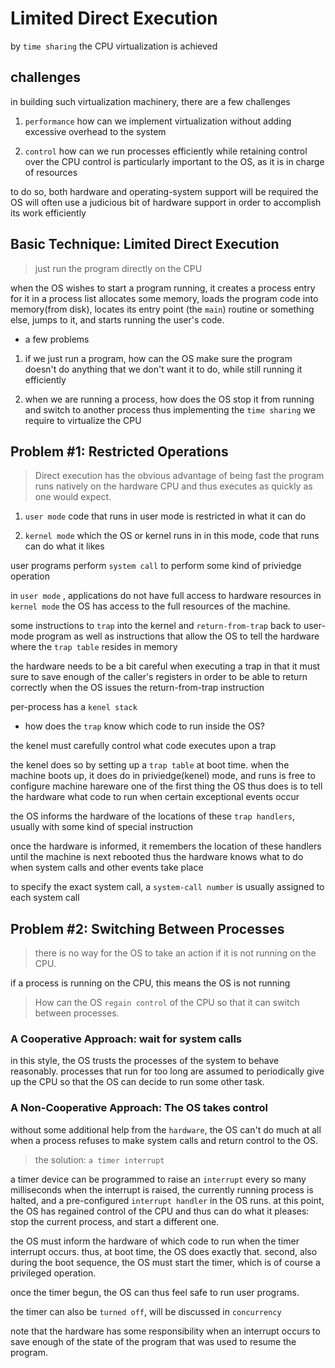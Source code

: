 # Limited Direct Execution

by `time sharing` the CPU virtualization is achieved

## challenges

in building such virtualization machinery, there are a few challenges

1. `performance`
   how can we implement virtualization without adding excessive overhead to the system

2. `control`
   how can we run processes efficiently while retaining control over the CPU
   control is particularly important to the OS, as it is in charge of resources

to do so, both hardware and operating-system support will be required
the OS will often use a judicious bit of hardware support in order to accomplish its work efficiently

## Basic Technique: Limited Direct Execution

> just run the program directly on the CPU

when the OS wishes to start a program running, it creates a process entry for it in a process list
allocates some memory, loads the program code into memory(from disk), locates its entry point (the `main`) routine
or something else, jumps to it, and starts running the user's code.

- a few problems

1. if we just run a program, how can the OS make sure the program doesn't do anything
   that we don't want it to do, while still running it efficiently

2. when we are running a process, how does the OS stop it from running and switch to another process
   thus implementing the `time sharing` we require to virtualize the CPU


## Problem #1: Restricted Operations

> Direct execution has the obvious advantage of being fast
> the program runs natively on the hardware CPU and thus executes as quickly as one would expect.

1. `user mode`
   code that runs in user mode is restricted in what it can do

2. `kernel mode`
   which the OS or kernel runs in
   in this mode, code that runs can do what it likes

user programs perform `system call` to perform some kind of priviedge operation

in `user mode` , applications do not have full access to hardware resources
in `kernel mode` the OS has access to the full resources of the machine.

some instructions to `trap` into the kernel
and `return-from-trap` back to user-mode program
as well as instructions that allow the OS to tell the hardware where the `trap table` resides in memory

the hardware needs to be a bit careful when executing a trap
in that it must sure to save enough of the caller's registers in order to be able to return correctly
when the OS issues the return-from-trap instruction

per-process has a `kenel stack`

- how does the `trap` know which code to run inside the OS?

the kenel must carefully control what code executes upon a trap


the kenel does so by setting up a `trap table` at boot time.
when the machine boots up, it does do in priviedge(kenel) mode, and runs is free to configure machine hareware
one of the first thing the OS thus does is to tell the hardware what code to run when certain exceptional events occur

the OS informs the hardware of the locations of these `trap handlers`,
usually with some kind of special instruction

once the hardware is informed, it remembers the location of these handlers until the machine is next rebooted
thus the hardware knows what to do when system calls and other events take place

to specify the exact system call, a `system-call number` is usually assigned to each system call

## Problem #2: Switching Between Processes

> there is no way for the OS to take an action if it is not running on the CPU.

if a process is running on the CPU, this means the OS is not running

> How can the OS `regain control` of the CPU so that it can switch between processes.

### A Cooperative Approach: wait for system calls

in this style, the OS trusts the processes of the system to behave reasonably.
processes that run for too long are assumed to periodically give up the CPU
so that the OS can decide to run some other task.

### A Non-Cooperative Approach: The OS takes control

without some additional help from the `hardware`, the OS can't do much at all
when a process refuses to make system calls and return control to the OS.

> the solution: `a timer interrupt`

a timer device can be programmed to raise an `interrupt` every so many milliseconds
when the interrupt is raised, the currently running process is halted,
and a pre-configured `interrupt handler` in the OS runs.
at this point, the OS has regained control of the CPU
and thus can do what it pleases: stop the current process, and start a different one.

the OS must inform the hardware of which code to run when the timer interrupt occurs.
thus, at boot time, the OS does exactly that.
second, also during the boot sequence, the OS must start the timer,
which is of course a privileged operation.

once the timer begun, the OS can thus feel safe to run user programs.

the timer can also be `turned off`, will be discussed in `concurrency`

note that the hardware has some responsibility when an interrupt occurs
to save enough of the state of the program that was used to resume the program.
